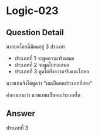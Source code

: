# Logic-023
## Question Detail
หากบนโลกนี้มีคนอยู่ 3 ประเภท
- ประเภทที่ 1 จะพูดความจริงเสมอ
- ประเภทที่ 2 จะพูดโกหกเสมอ
- ประเภทที่ 3 พูดได้ทั้งความจริงและโกหก

นายแทนจึงได้พูดว่า "ผมเป็นคนประเภทที่สอง"

คำถามถามว่า นายแทนเป็นคนประเภทใด

## Answer
ประเภทที่ 3
